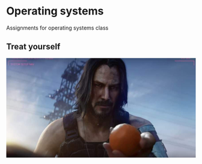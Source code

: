 # Operating systems

Assignments for operating systems class

## Treat yourself

![poczestuj sie](take_it_treat_yourself.jpg)
